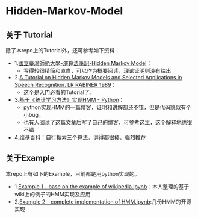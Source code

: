# Hidden-Markov-Model

## 关于 Tutorial

除了本repo上的Tutorial外，还可参考如下资料：

- 1.[國立臺灣師範大學-演算法筆記-Hidden Markov Model][1]：
    - 写得较很精简和直白，可以作为概要阅读，理论证明则没有给出
- 2.[A Tutorial on Hidden Markov Models and Selected Applications in Speech Recognition, LR RABINER 1989][2]：
    - 这个是入门必看的Tutorial了。
- 3.[基于《统计学习方法》实现HMM - Python][3]：
    - python实现HMM的一篇博客，证明和讲解都还不错，但是代码貌似有个小bug。
    - 也有人阅读了这篇文章后写了自己的博客，可参考[这里][4]，这个解释地也很不错
- 4.维基百科：自行搜索三个算法，讲得都很棒，强烈推荐

[1]:http://www.csie.ntnu.edu.tw/~u91029/HiddenMarkovModel.html
[2]:http://www.ece.ucsb.edu/Faculty/Rabiner/ece259/Reprints/tutorial%20on%20hmm%20and%20applications.pdf
[3]:http://www.hankcs.com/ml/hidden-markov-model.html
[4]:http://blog.csdn.net/u014688145/article/details/53046765

## 关于Example

本repo上有如下的Example，目前都是用python实现的。

- 1.[Example 1 - base on the example of wikipedia.ipynb][5]：本人整理的基于wiki上的例子的HMM实现及应用
- 2.[Example 2 - complete implementation of HMM.ipynb][6]:几份HMM的开源实现

[5]:./Example/Example%201%20-%20base%20on%20the%20example%20of%20wikipedia.ipynb
[6]:./Example/Example%202%20-%20%20complete%20implementation%20of%20HMM.ipynb